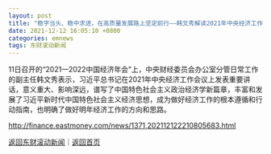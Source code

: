 ```yaml
---
layout: post
title: "稳字当头、稳中求进，在高质量发展路上坚定前行——韩文秀解读2021年中央经济工作会议精神"
date: 2021-12-12 16:05:10 +0800
categories: emnews
tags: 东财滚动新闻
---
```


11日召开的“2021—2022中国经济年会”上，中央财经委员会办公室分管日常工作的副主任韩文秀表示，习近平总书记在2021年中央经济工作会议上发表重要讲话，意义重大、影响深远，谱写了中国特色社会主义政治经济学新篇章，丰富和发展了习近平新时代中国特色社会主义经济思想，成为做好经济工作的根本遵循和行动指南，也明确了做好明年经济工作的方向和思路。

<http://finance.eastmoney.com/news/1371,202112122210805683.html>

[返回东财滚动新闻](//finews.withounder.com/emnews/)｜[返回首页](//finews.withounder.com/)